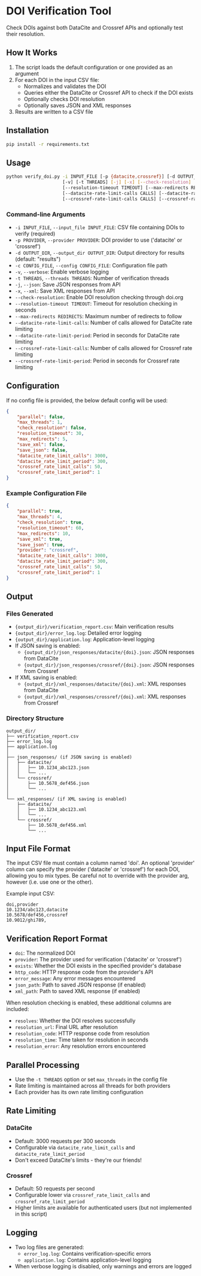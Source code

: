 # DOI Verification Tool

Check DOIs against both DataCite and Crossref APIs and optionally test their resolution.

## How It Works

1. The script loads the default configuration or one provided as an argument
2. For each DOI in the input CSV file:
   - Normalizes and validates the DOI 
   - Queries either the DataCite or Crossref API to check if the DOI exists
   - Optionally checks DOI resolution
   - Optionally saves JSON and XML responses
3. Results are written to a CSV file

## Installation

```bash
pip install -r requirements.txt
```

## Usage

```bash
python verify_doi.py -i INPUT_FILE [-p {datacite,crossref}] [-d OUTPUT_DIR] [-c CONFIG_FILE] 
                     [-v] [-t THREADS] [-j] [-x] [--check-resolution] 
                     [--resolution-timeout TIMEOUT] [--max-redirects REDIRECTS]
                     [--datacite-rate-limit-calls CALLS] [--datacite-rate-limit-period PERIOD]
                     [--crossref-rate-limit-calls CALLS] [--crossref-rate-limit-period PERIOD]
```

### Command-line Arguments

- `-i INPUT_FILE`, `--input_file INPUT_FILE`: CSV file containing DOIs to verify (required)
- `-p PROVIDER`, `--provider PROVIDER`: DOI provider to use ('datacite' or 'crossref')
- `-d OUTPUT_DIR`, `--output_dir OUTPUT_DIR`: Output directory for results (default: "results")
- `-c CONFIG_FILE`, `--config CONFIG_FILE`: Configuration file path
- `-v`, `--verbose`: Enable verbose logging
- `-t THREADS`, `--threads THREADS`: Number of verification threads
- `-j`, `--json`: Save JSON responses from API
- `-x`, `--xml`: Save XML responses from API
- `--check-resolution`: Enable DOI resolution checking through doi.org
- `--resolution-timeout TIMEOUT`: Timeout for resolution checking in seconds
- `--max-redirects REDIRECTS`: Maximum number of redirects to follow
- `--datacite-rate-limit-calls`: Number of calls allowed for DataCite rate limiting
- `--datacite-rate-limit-period`: Period in seconds for DataCite rate limiting
- `--crossref-rate-limit-calls`: Number of calls allowed for Crossref rate limiting
- `--crossref-rate-limit-period`: Period in seconds for Crossref rate limiting

## Configuration

If no config file is provided, the below default config will be used:

```json
{
    "parallel": false,
    "max_threads": 1,
    "check_resolution": false,
    "resolution_timeout": 30,
    "max_redirects": 5,
    "save_xml": false,
    "save_json": false,
    "datacite_rate_limit_calls": 3000,
    "datacite_rate_limit_period": 300,
    "crossref_rate_limit_calls": 50,
    "crossref_rate_limit_period": 1
}
```

### Example Configuration File

```json
{
    "parallel": true,
    "max_threads": 4,
    "check_resolution": true,
    "resolution_timeout": 60,
    "max_redirects": 10,
    "save_xml": true,
    "save_json": true,
    "provider": "crossref",
    "datacite_rate_limit_calls": 3000,
    "datacite_rate_limit_period": 300,
    "crossref_rate_limit_calls": 50,
    "crossref_rate_limit_period": 1
}
```

## Output

### Files Generated

- `{output_dir}/verification_report.csv`: Main verification results
- `{output_dir}/error_log.log`: Detailed error logging
- `{output_dir}/application.log`: Application-level logging
- If JSON saving is enabled:
  - `{output_dir}/json_responses/datacite/{doi}.json`: JSON responses from DataCite
  - `{output_dir}/json_responses/crossref/{doi}.json`: JSON responses from Crossref
- If XML saving is enabled:
  - `{output_dir}/xml_responses/datacite/{doi}.xml`: XML responses from DataCite
  - `{output_dir}/xml_responses/crossref/{doi}.xml`: XML responses from Crossref

### Directory Structure
```
output_dir/
├── verification_report.csv
├── error_log.log
├── application.log
│
├── json_responses/ (if JSON saving is enabled)
│   ├── datacite/
│   │   ├── 10.1234_abc123.json
│   │   └── ...
│   └── crossref/
│       ├── 10.5678_def456.json
│       └── ...
│
└── xml_responses/ (if XML saving is enabled)
    ├── datacite/
    │   ├── 10.1234_abc123.xml
    │   └── ...
    └── crossref/
        ├── 10.5678_def456.xml
        └── ...
```

## Input File Format

The input CSV file must contain a column named 'doi'. An optional 'provider' column can specify the provider ('datacite' or 'crossref') for each DOI, allowing you to mix types. Be careful not to override with the provider arg, however (i.e. use one or the other).

Example input CSV:
```csv
doi,provider
10.1234/abc123,datacite
10.5678/def456,crossref
10.9012/ghi789,
```

## Verification Report Format

- `doi`: The normalized DOI
- `provider`: The provider used for verification ('datacite' or 'crossref')
- `exists`: Whether the DOI exists in the specified provider's database
- `http_code`: HTTP response code from the provider's API
- `error_message`: Any error messages encountered
- `json_path`: Path to saved JSON response (if enabled)
- `xml_path`: Path to saved XML response (if enabled)

When resolution checking is enabled, these additional columns are included:
- `resolves`: Whether the DOI resolves successfully
- `resolution_url`: Final URL after resolution
- `resolution_code`: HTTP response code from resolution
- `resolution_time`: Time taken for resolution in seconds
- `resolution_error`: Any resolution errors encountered

## Parallel Processing

- Use the `-t THREADS` option or set `max_threads` in the config file
- Rate limiting is maintained across all threads for both providers
- Each provider has its own rate limiting configuration

## Rate Limiting

### DataCite
- Default: 3000 requests per 300 seconds
- Configurable via `datacite_rate_limit_calls` and `datacite_rate_limit_period`
- Don't exceed DataCite's limits - they're our friends!

### Crossref
- Default: 50 requests per second
- Configurable lower via `crossref_rate_limit_calls` and `crossref_rate_limit_period`
- Higher limits are available for authenticated users (but not implemented in this script)

## Logging

- Two log files are generated:
  - `error_log.log`: Contains verification-specific errors
  - `application.log`: Contains application-level logging
- When verbose logging is disabled, only warnings and errors are logged